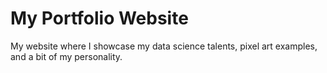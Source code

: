 # My Portfolio Website
My website where I showcase my data science talents, pixel art examples, and a bit of my personality.

